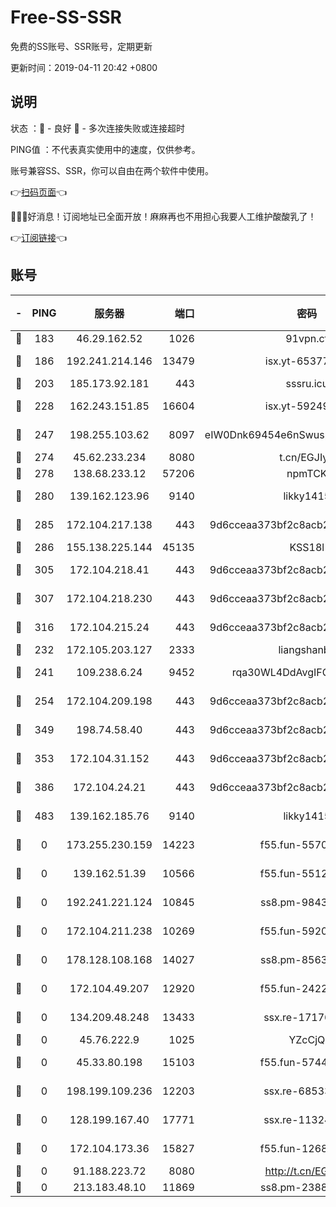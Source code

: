 # Free-SS-SSR

免费的SS账号、SSR账号，定期更新

更新时间：2019-04-11 20:42 +0800

## 说明

状态     ：🙂 - 良好 🙁 - 多次连接失败或连接超时

PING值   ：不代表真实使用中的速度，仅供参考。

账号兼容SS、SSR，你可以自由在两个软件中使用。

👉[扫码页面](https://liesauer.github.io/Free-SS-SSR/)👈

🎉🎉🎉好消息！订阅地址已全面开放！麻麻再也不用担心我要人工维护酸酸乳了！

👉[订阅链接](https://www.liesauer.net/yogurt/subscribe?ACCESS_TOKEN=DAYxR3mMaZAsaqUb)👈

## 账号

|-|PING|服务器|端口|密码|加密方式|区域|
|:----:|:----:|:-----:|-----:|:----:|:----:|:----:|
|🙂|183|46.29.162.52|1026|91vpn.cf|rc4-md5|RU|
|🙂|186|192.241.214.146|13479|isx.yt-65377565|aes-256-cfb|US|
|🙂|203|185.173.92.181|443|sssru.icu|rc4-md5|RU|
|🙂|228|162.243.151.85|16604|isx.yt-59249698|aes-256-cfb|US|
|🙂|247|198.255.103.62|8097|eIW0Dnk69454e6nSwuspv9DmS201tQ0D|aes-256-cfb|US|
|🙂|274|45.62.233.234|8080|t.cn/EGJIyrl|rc4-md5|CA|
|🙂|278|138.68.233.12|57206|npmTCK|rc4-md5|US|
|🙂|280|139.162.123.96|9140|likky1415|aes-256-cfb|JP|
|🙂|285|172.104.217.138|443|9d6cceaa373bf2c8acb22e60b6a58be6|aes-256-cfb|US|
|🙂|286|155.138.225.144|45135|KSS18l|rc4-md5|US|
|🙂|305|172.104.218.41|443|9d6cceaa373bf2c8acb22e60b6a58be6|aes-256-cfb|US|
|🙂|307|172.104.218.230|443|9d6cceaa373bf2c8acb22e60b6a58be6|aes-256-cfb|US|
|🙂|316|172.104.215.24|443|9d6cceaa373bf2c8acb22e60b6a58be6|aes-256-cfb|US|
|🙂|232|172.105.203.127|2333|liangshanbo|chacha20|JP|
|🙂|241|109.238.6.24|9452|rqa30WL4DdAvgIFG6Fs3znzTa|aes-256-cfb|FR|
|🙂|254|172.104.209.198|443|9d6cceaa373bf2c8acb22e60b6a58be6|aes-256-cfb|US|
|🙂|349|198.74.58.40|443|9d6cceaa373bf2c8acb22e60b6a58be6|aes-256-cfb|US|
|🙂|353|172.104.31.152|443|9d6cceaa373bf2c8acb22e60b6a58be6|aes-256-cfb|US|
|🙂|386|172.104.24.21|443|9d6cceaa373bf2c8acb22e60b6a58be6|aes-256-cfb|US|
|🙂|483|139.162.185.76|9140|likky1415|aes-256-cfb|DE|
|🙁|0|173.255.230.159|14223|f55.fun-55707067|aes-256-cfb|US|
|🙁|0|139.162.51.39|10566|f55.fun-55124662|aes-256-cfb|SG|
|🙁|0|192.241.221.124|10845|ss8.pm-98432819|aes-256-cfb|US|
|🙁|0|172.104.211.238|10269|f55.fun-59209585|aes-256-cfb|US|
|🙁|0|178.128.108.168|14027|ss8.pm-85636166|aes-256-cfb|SG|
|🙁|0|172.104.49.207|12920|f55.fun-24228907|aes-256-cfb|SG|
|🙁|0|134.209.48.248|13433|ssx.re-17176856|aes-256-cfb|US|
|🙁|0|45.76.222.9|1025|YZcCjQ|rc4-md5|JP|
|🙁|0|45.33.80.198|15103|f55.fun-57444781|aes-256-cfb|US|
|🙁|0|198.199.109.236|12203|ssx.re-68533755|aes-256-cfb|US|
|🙁|0|128.199.167.40|17771|ssx.re-11324880|aes-256-cfb|SG|
|🙁|0|172.104.173.36|15827|f55.fun-12684352|aes-256-cfb|SG|
|🙁|0|91.188.223.72|8080|http://t.cn/EGJIyrl|rc4-md5|RU|
|🙁|0|213.183.48.10|11869|ss8.pm-23880741|rc4-md5|RU|
